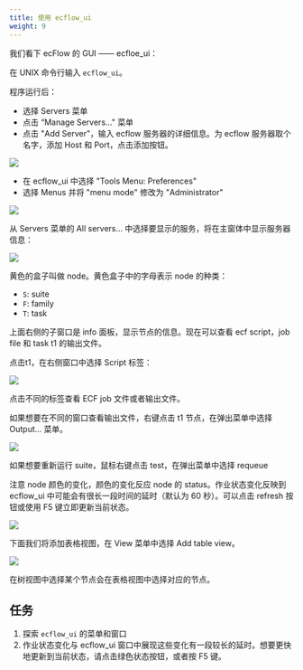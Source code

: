 ```yaml
---
title: 使用 ecflow_ui
weight: 9
---
```


我们看下 ecFlow 的 GUI —— ecfloe_ui：

在 UNIX 命令行输入 `ecflow_ui`。

程序运行后：

- 选择 Servers 菜单
- 点击 “Manage Servers..." 菜单
- 点击 "Add Server"，输入 ecflow 服务器的详细信息。为 ecflow 服务器取个名字，添加 Host 和 Port，点击添加按钮。

![](asset/ecflowui_manage_servers.png)

- 在 ecflow_ui 中选择 "Tools Menu: Preferences"
- 选择 Menus 并将 "menu mode" 修改为 "Administrator"

![](asset/ecflowui_menu_mode.png)

从 Servers 菜单的 All servers... 中选择要显示的服务，将在主窗体中显示服务器信息：

![](asset/ecflowui_select_server.png)

黄色的盒子叫做 node。黄色盒子中的字母表示 node 的种类：

- `S`: suite
- `F`: family
- `T`: task

上面右侧的子窗口是 info 面板，显示节点的信息。现在可以查看 ecf script，job file 和 task t1 的输出文件。

点击t1，在右侧窗口中选择 Script 标签：

![](asset/ecflowui_job_script.png)

点击不同的标签查看 ECF job 文件或者输出文件。

如果想要在不同的窗口查看输出文件，右键点击 t1 节点，在弹出菜单中选择 Output... 菜单。

![](asset/ecflowui_task_menu.png)

如果想要重新运行 suite，鼠标右键点击 test，在弹出菜单中选择 requeue

注意 node 颜色的变化，颜色的变化反应 node 的 status。作业状态变化反映到 ecflow_ui 中可能会有很长一段时间的延时（默认为 60 秒）。可以点击 refresh 按钮或使用 F5 键立即更新当前状态。

![](asset/ecflowui_node_status.png)

下面我们将添加表格视图，在 View 菜单中选择 Add table view。

![](asset/ecflowui_tree_view.png)

在树视图中选择某个节点会在表格视图中选择对应的节点。

## 任务

1. 探索 `ecflow_ui` 的菜单和窗口
2. 作业状态变化与 ecflow_ui 窗口中展现这些变化有一段较长的延时。想要更快地更新到当前状态，请点击绿色状态按钮，或者按 F5 键。
